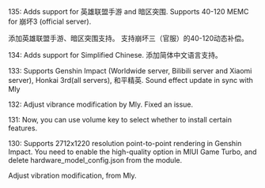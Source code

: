 135:
Adds support for 英雄联盟手游 and 暗区突围.
Supports 40-120 MEMC for 崩坏3 (official server).

添加英雄联盟手游、暗区突围支持。
支持崩坏三（官服）的40-120动态补偿。

134:
Adds support for Simplified Chinese.
添加简体中文语言支持。

133:
Supports Genshin Impact (Worldwide server, Bilibili server and Xiaomi server), Honkai 3rd(all servers), 和平精英.
Sound effect update in sync with Mly

132:
Adjust vibrance modification by Mly.
Fixed an issue.

131:
Now, you can use volume key to select whether to install certain features.

130:
Supports 2712x1220 resolution point-to-point rendering in Genshin Impact. You need to enable the high-quality option in MIUI Game Turbo, and delete hardware_model_config.json from the module.

Adjust vibration modification, from Mly.
